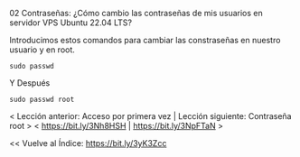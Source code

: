 02 Contraseñas: ¿Cómo cambio las contraseñas de mis usuarios en servidor VPS Ubuntu 22.04 LTS?


Introducimos estos comandos para cambiar las constraseñas en nuestro usuario y en root.

    sudo passwd

Y Después

    sudo passwd root


< Lección anterior: Acceso por primera vez    |  Lección siguiente: Contraseña root   >
< https://bit.ly/3Nh8HSH                      |  https://bit.ly/3NpFTaN               >

<< Vuelve al Índice: https://bit.ly/3yK3Zcc
